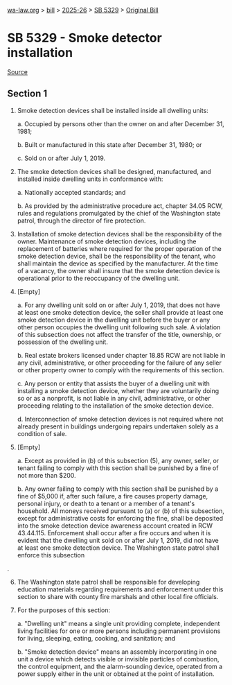 [wa-law.org](/) > [bill](/bill/) > [2025-26](/bill/2025-26/) > [SB 5329](/bill/2025-26/sb/5329/) > [Original Bill](/bill/2025-26/sb/5329/1/)

# SB 5329 - Smoke detector installation

[Source](http://lawfilesext.leg.wa.gov/biennium/2025-26/Pdf/Bills/Senate%20Bills/5329.pdf)

## Section 1
1. Smoke detection devices shall be installed inside all dwelling units:

    a. Occupied by persons other than the owner on and after December 31, 1981;

    b. Built or manufactured in this state after December 31, 1980; or

    c. Sold on or after July 1, 2019.

2. The smoke detection devices shall be designed, manufactured, and installed inside dwelling units in conformance with:

    a. Nationally accepted standards; and

    b. As provided by the administrative procedure act, chapter 34.05 RCW, rules and regulations promulgated by the chief of the Washington state patrol, through the director of fire protection.

3. Installation of smoke detection devices shall be the responsibility of the owner. Maintenance of smoke detection devices, including the replacement of batteries where required for the proper operation of the smoke detection device, shall be the responsibility of the tenant, who shall maintain the device as specified by the manufacturer. At the time of a vacancy, the owner shall insure that the smoke detection device is operational prior to the reoccupancy of the dwelling unit.

4. [Empty]

    a. For any dwelling unit sold on or after July 1, 2019, that does not have at least one smoke detection device, the seller shall provide at least one smoke detection device in the dwelling unit before the buyer or any other person occupies the dwelling unit following such sale. A violation of this subsection does not affect the transfer of the title, ownership, or possession of the dwelling unit.

    b. Real estate brokers licensed under chapter 18.85 RCW are not liable in any civil, administrative, or other proceeding for the failure of any seller or other property owner to comply with the requirements of this section.

    c. Any person or entity that assists the buyer of a dwelling unit with installing a smoke detection device, whether they are voluntarily doing so or as a nonprofit, is not liable in any civil, administrative, or other proceeding relating to the installation of the smoke detection device.

    d. Interconnection of smoke detection devices is not required where not already present in buildings undergoing repairs undertaken solely as a condition of sale.

5. [Empty]

    a. Except as provided in (b) of this subsection (5), any owner, seller, or tenant failing to comply with this section shall be punished by a fine of not more than $200.

    b. Any owner failing to comply with this section shall be punished by a fine of $5,000 if, after such failure, a fire causes property damage, personal injury, or death to a tenant or a member of a tenant's household. All moneys received pursuant to (a) or (b) of this subsection, except for administrative costs for enforcing the fine, shall be deposited into the smoke detection device awareness account created in RCW 43.44.115. Enforcement shall occur after a fire occurs and when it is evident that the dwelling unit sold on or after July 1, 2019, did not have at least one smoke detection device. The Washington state patrol shall enforce this subsection

.

6. The Washington state patrol shall be responsible for developing education materials regarding requirements and enforcement under this section to share with county fire marshals and other local fire officials.

7. For the purposes of this section:

    a. "Dwelling unit" means a single unit providing complete, independent living facilities for one or more persons including permanent provisions for living, sleeping, eating, cooking, and sanitation; and

    b. "Smoke detection device" means an assembly incorporating in one unit a device which detects visible or invisible particles of combustion, the control equipment, and the alarm-sounding device, operated from a power supply either in the unit or obtained at the point of installation.

